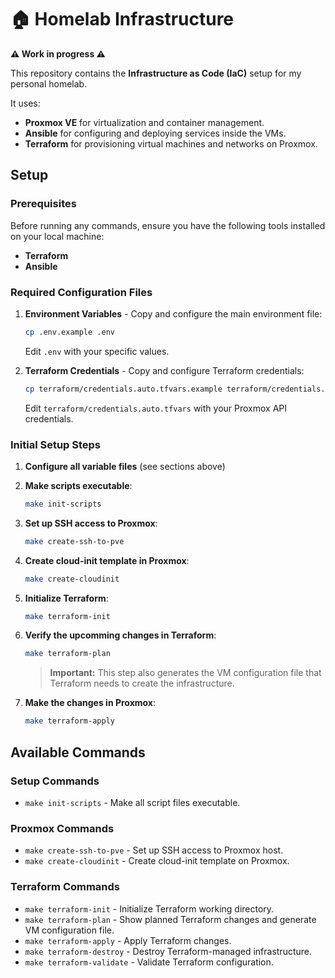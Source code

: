 # 🏠 Homelab Infrastructure

**⚠️ Work in progress ⚠️**

This repository contains the **Infrastructure as Code (IaC)** setup for my personal homelab.

It uses:

- **Proxmox VE** for virtualization and container management.
- **Ansible** for configuring and deploying services inside the VMs.
- **Terraform** for provisioning virtual machines and networks on Proxmox.

## Setup

### Prerequisites

Before running any commands, ensure you have the following tools installed on your local machine:

- **Terraform**
- **Ansible**

### Required Configuration Files

1. **Environment Variables** - Copy and configure the main environment file:

   ```bash
   cp .env.example .env
   ```

   Edit `.env` with your specific values.

2. **Terraform Credentials** - Copy and configure Terraform credentials:
   ```bash
   cp terraform/credentials.auto.tfvars.example terraform/credentials.auto.tfvars
   ```
   Edit `terraform/credentials.auto.tfvars` with your Proxmox API credentials.

### Initial Setup Steps

1. **Configure all variable files** (see sections above)
2. **Make scripts executable**:
   ```bash
   make init-scripts
   ```
3. **Set up SSH access to Proxmox**:
   ```bash
   make create-ssh-to-pve
   ```
4. **Create cloud-init template in Proxmox**:
   ```bash
   make create-cloudinit
   ```
5. **Initialize Terraform**:
   ```bash
   make terraform-init
   ```
6. **Verify the upcomming changes in Terraform**:
   ```bash
   make terraform-plan
   ```
   
   > **Important:** This step also generates the VM configuration file that Terraform needs to create the infrastructure.

7. **Make the changes in Proxmox**:
   ```bash
   make terraform-apply
   ```

## Available Commands

### Setup Commands

- `make init-scripts` - Make all script files executable.

### Proxmox Commands

- `make create-ssh-to-pve` - Set up SSH access to Proxmox host.
- `make create-cloudinit` - Create cloud-init template on Proxmox.

### Terraform Commands

- `make terraform-init` - Initialize Terraform working directory.
- `make terraform-plan` - Show planned Terraform changes and generate VM configuration file.
- `make terraform-apply` - Apply Terraform changes.
- `make terraform-destroy` - Destroy Terraform-managed infrastructure.
- `make terraform-validate` - Validate Terraform configuration.
